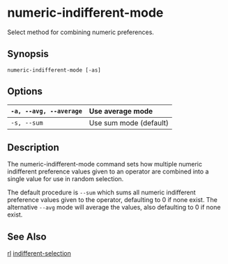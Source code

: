 # numeric-indifferent-mode #

Select method for combining numeric preferences.

## Synopsis ##

```
numeric-indifferent-mode [-as]
```

## Options ##

| `-a, --avg, --average` | Use average mode |
|:-----------------------|:-----------------|
| `-s, --sum`            | Use sum mode (default) |

## Description ##

The numeric-indifferent-mode command sets how multiple numeric
indifferent preference values given to an operator are combined into a
single value for use in random selection.

The default procedure is `--sum` which sums all numeric indifferent
preference values given to the operator, defaulting to 0 if none
exist.  The alternative `--avg` mode will average the values, also
defaulting to 0 if none exist.

## See Also ##

[rl](cmd_rl.md) [indifferent-selection](cmd_indifferent_selection.md)